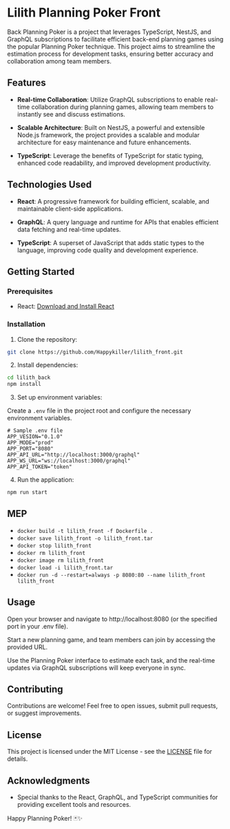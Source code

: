 # Lilith Planning Poker Front

Back Planning Poker is a project that leverages TypeScript, NestJS, and GraphQL subscriptions to facilitate efficient back-end planning games using the popular Planning Poker technique. This project aims to streamline the estimation process for development tasks, ensuring better accuracy and collaboration among team members.

## Features

- **Real-time Collaboration**: Utilize GraphQL subscriptions to enable real-time collaboration during planning games, allowing team members to instantly see and discuss estimations.

- **Scalable Architecture**: Built on NestJS, a powerful and extensible Node.js framework, the project provides a scalable and modular architecture for easy maintenance and future enhancements.

- **TypeScript**: Leverage the benefits of TypeScript for static typing, enhanced code readability, and improved development productivity.

## Technologies Used

- **React**: A progressive framework for building efficient, scalable, and maintainable client-side applications.

- **GraphQL**: A query language and runtime for APIs that enables efficient data fetching and real-time updates.

- **TypeScript**: A superset of JavaScript that adds static types to the language, improving code quality and development experience.

## Getting Started

### Prerequisites

- React: [Download and Install React](https://react.dev/)

### Installation

1. Clone the repository:

```bash
git clone https://github.com/Happykiller/lilith_front.git
```

2. Install dependencies:

```bash
cd lilith_back
npm install
```

3. Set up environment variables:

Create a `.env` file in the project root and configure the necessary environment variables.

```env
# Sample .env file
APP_VESION="0.1.0"
APP_MODE="prod"
APP_PORT="8080"
APP_API_URL="http://localhost:3000/graphql"
APP_WS_URL="ws://localhost:3000/graphql"
APP_API_TOKEN="token"
```

4. Run the application:

```bash
npm run start
```

## MEP

* `docker build -t lilith_front -f Dockerfile .`
* `docker save lilith_front -o lilith_front.tar`
* `docker stop lilith_front`
* `docker rm lilith_front`
* `docker image rm lilith_front`
* `docker load -i lilith_front.tar`
* `docker run -d --restart=always -p 8080:80 --name lilith_front lilith_front`

## Usage

Open your browser and navigate to http://localhost:8080 (or the specified port in your .env file).

Start a new planning game, and team members can join by accessing the provided URL.

Use the Planning Poker interface to estimate each task, and the real-time updates via GraphQL subscriptions will keep everyone in sync.

## Contributing

Contributions are welcome! Feel free to open issues, submit pull requests, or suggest improvements.

## License

This project is licensed under the MIT License - see the [LICENSE](LICENSE) file for details.

## Acknowledgments

- Special thanks to the React, GraphQL, and TypeScript communities for providing excellent tools and resources.

Happy Planning Poker! 🃏✨